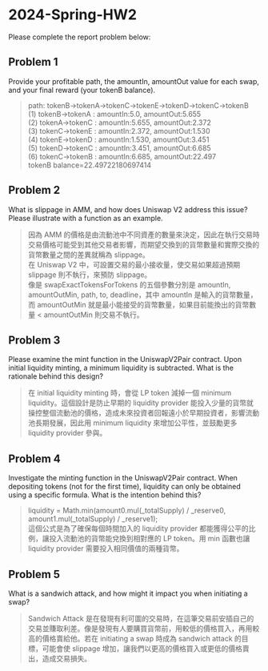 # 2024-Spring-HW2

Please complete the report problem below:

## Problem 1
Provide your profitable path, the amountIn, amountOut value for each swap, and your final reward (your tokenB balance).

> path: tokenB->tokenA->tokenC->tokenE->tokenD->tokenC->tokenB <br/>
> (1) tokenB->tokenA : amountIn:5.0, amountOut:5.655 <br/>
> (2) tokenA->tokenC : amountIn:5.655, amountOut:2.372 <br/>
> (3) tokenC->tokenE : amountIn:2.372, amountOut:1.530 <br/>
> (4) tokenE->tokenD : amountIn:1.530, amountOut:3.451 <br/>
> (5) tokenD->tokenC : amountIn:3.451, amountOut:6.685 <br/>
> (6) tokenC->tokenB : amountIn:6.685, amountOut:22.497 <br/>
> tokenB balance=22.49722180697414

## Problem 2
What is slippage in AMM, and how does Uniswap V2 address this issue? Please illustrate with a function as an example.

> 因為 AMM 的價格是由流動池中不同資產的數量來決定，因此在執行交易時交易價格可能受到其他交易者影響，而期望交換到的貨幣數量和實際交換的貨幣數量之間的差異就稱為 slippage。 <br/>
> 在 Uniswap V2 中，可設置交易的最小接收量，使交易如果超過預期 slippage 則不執行，來預防 slippage。 <br/>
> 像是 swapExactTokensForTokens 的五個參數分別是 amountIn, amountOutMin, path, to, deadline，其中 amountIn 是輸入的貨幣數量，而 amountOutMin 就是最小能接受的貨幣數量，如果目前能換出的貨幣數量 < amountOutMin 則交易不執行。

## Problem 3
Please examine the mint function in the UniswapV2Pair contract. Upon initial liquidity minting, a minimum liquidity is subtracted. What is the rationale behind this design?

> 在 initial liquidity minting 時，會從 LP token 減掉一個 minimum liquidity。這個設計是防止早期的 liquidity provider 能投入少量的貨幣就操控整個流動池的價格，造成未來投資者回報遠小於早期投資者，影響流動池長期發展，因此用 minimum liquidity 來增加公平性，並鼓勵更多 liquidity provider 參與。

## Problem 4
Investigate the minting function in the UniswapV2Pair contract. When depositing tokens (not for the first time), liquidity can only be obtained using a specific formula. What is the intention behind this?

> liquidity = Math.min(amount0.mul(_totalSupply) / _reserve0, amount1.mul(_totalSupply) / _reserve1); <br/>
> 這個公式是為了確保每個時間加入的 liquidity provider 都能獲得公平的比例，讓投入流動池的貨幣能兌換到相對應的 LP token。用 min 函數也讓 liquidity provider 需要投入相同價值的兩種貨幣。


## Problem 5
What is a sandwich attack, and how might it impact you when initiating a swap?

> Sandwich Attack 是在發現有利可圖的交易時，在這筆交易前安插自己的交易並賺取利差。像是發現有人要購買貨幣前，用較低的價格買入，再用較高的價格賣給他。若在 initiating a swap 時成為 sandwich attack 的目標，可能會使 slippage 增加，讓我們以更高的價格買入或更低的價格賣出，造成交易損失。
